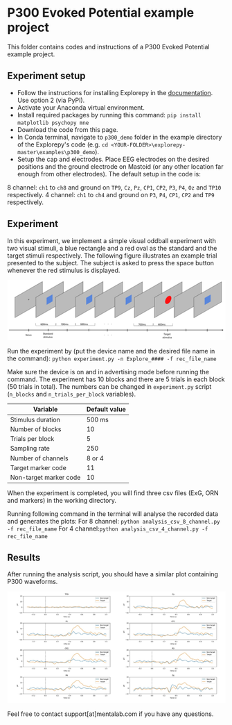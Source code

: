 P300 Evoked Potential example project
====================================
This folder contains codes and instructions of a P300 Evoked Potential example project.

Experiment setup
----------------
* Follow the instructions for installing Explorepy in the
[documentation](https://explorepy.readthedocs.io/en/latest/installation.html#how-to-install). Use option 2 (via PyPI).
* Activate your Anaconda virtual environment.
* Install required packages by running this command:
`pip install matplotlib psychopy mne`
* Download the code from this page.
* In Conda terminal, navigate to `p300_demo` folder in the example directory of the Explorepy's code (e.g.
`cd <YOUR-FOLDER>\explorepy-master\examples\p300_demo`).
* Setup the cap and electrodes. Place EEG electrodes on the desired positions and the
ground electrode on Mastoid (or any other location far enough from other electrodes).
The default setup in the code is:

8 channel: `ch1` to `ch8` and ground on `TP9`, `Cz`, `Pz`, `CP1`, `CP2`, `P3`, `P4`, `Oz` and `TP10` respectively.
4 channel: `ch1` to `ch4` and ground on `P3`, `P4`, `CP1`, `CP2` and `TP9` respectively.

Experiment
----------
In this experiment, we implement a simple visual oddball experiment with two visual stimuli,
a blue rectangle and a red oval as the standard and the target stimuli respectively. The following figure illustrates
an example trial presented to the subject. The subject is asked to press the space button whenever the red stimulus is displayed.

![alt text](exp.jpg "Visual oddball paradigm - an example trial")

Run the experiment by (put the device name and the desired file name in the command):
`python experiment.py -n Explore_#### -f rec_file_name`

Make sure the device is on and in advertising mode before running the command. The experiment has 10 blocks and
there are 5 trials in each block (50 trials in total). The numbers can be changed in `experiment.py` script (`n_blocks` and
`n_trials_per_block` variables).

| Variable           | Default value |
|--------------------|---------------|
| Stimulus duration  | 500 ms        |
| Number of blocks   | 10            |
| Trials per block   | 5             |
| Sampling rate      | 250           |
| Number of channels | 8 or 4        |
| Target marker code | 11            |
|Non-target marker code|10           |


When the experiment is completed, you will find three csv files (ExG, ORN and markers) in the working directory.

Running following command in the terminal will analyse the recorded data and generates the plots:
For 8 channel: `python analysis_csv_8_channel.py -f rec_file_name`
For 4 channel:`python analysis_csv_4_channel.py -f rec_file_name`

Results
-------
After running the analysis script, you should have a similar plot containing P300 waveforms.

![alt text](plots.jpeg "P300 plots")


Feel free to contact support[at]mentalab.com if you have any questions.
